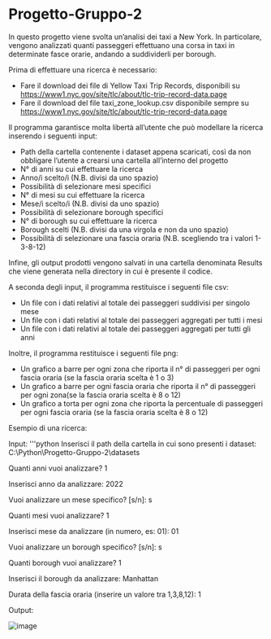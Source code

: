 # Progetto-Gruppo-2

In questo progetto viene svolta un’analisi dei taxi a New York. In particolare, vengono analizzati quanti passeggeri effettuano una corsa in taxi in determinate fasce orarie, andando a suddividerli per borough.

Prima di effettuare una ricerca è necessario:
- Fare il download dei file di Yellow Taxi Trip Records, disponibili su https://www1.nyc.gov/site/tlc/about/tlc-trip-record-data.page
- Fare il download del file taxi_zone_lookup.csv disponibile sempre su https://www1.nyc.gov/site/tlc/about/tlc-trip-record-data.page 

Il programma garantisce molta libertà all’utente che può modellare la ricerca inserendo i seguenti input:
- Path della cartella contenente i dataset appena scaricati, così da non obbligare l’utente a crearsi una cartella all’interno del progetto
- N° di anni su cui effettuare la ricerca
- Anno/i scelto/i (N.B. divisi da uno spazio)
- Possibilità di selezionare mesi specifici
- N° di mesi su cui effettuare la ricerca
- Mese/i scelto/i (N.B. divisi da uno spazio)
- Possibilità di selezionare borough specifici
- N° di borough su cui effettuare la ricerca
- Borough scelti (N.B. divisi da una virgola e non da uno spazio)
- Possibilità di selezionare una fascia oraria (N.B. scegliendo tra i valori 1-3-8-12)

Infine, gli output prodotti vengono salvati in una cartella denominata Results che viene generata nella directory in cui è presente il codice.

A seconda degli input, il programma restituisce i seguenti file csv:
- Un file con i dati relativi al totale dei passeggeri suddivisi per singolo mese
- Un file con i dati relativi al totale dei passeggeri aggregati per tutti i mesi
- Un file con i dati relativi al totale dei passeggeri aggregati per tutti gli anni

Inoltre, il programma restituisce i seguenti file png:
- Un grafico a barre per ogni zona che riporta il n° di passeggeri per ogni fascia oraria (se la fascia oraria scelta è 1 o 3)
- Un grafico a barre per ogni fascia oraria che riporta il n° di passeggeri per ogni zona(se la fascia oraria scelta è 8 o 12)
- Un grafico a torta per ogni zona che riporta la percentuale di passeggeri per ogni fascia oraria (se la fascia oraria scelta è 8 o 12)

Esempio di una ricerca:

Input:
'''python
Inserisci il path della cartella in cui sono presenti i dataset: C:\Python\Progetto-Gruppo-2\datasets

Quanti anni vuoi analizzare? 1

Inserisci anno da analizzare: 2022

Vuoi analizzare un mese specifico? [s/n]: s

Quanti mesi vuoi analizzare? 1

Inserisci mese da analizzare (in numero, es: 01): 01

Vuoi analizzare un borough specifico? [s/n]: s

Quanti borough vuoi analizzare? 1

Inserisci il borough da analizzare: Manhattan

Durata della fascia oraria (inserire un valore tra 1,3,8,12): 1


Output:

![image](https://user-images.githubusercontent.com/117634064/209109334-ef196c28-ab11-400c-a326-29e20b671965.png)

